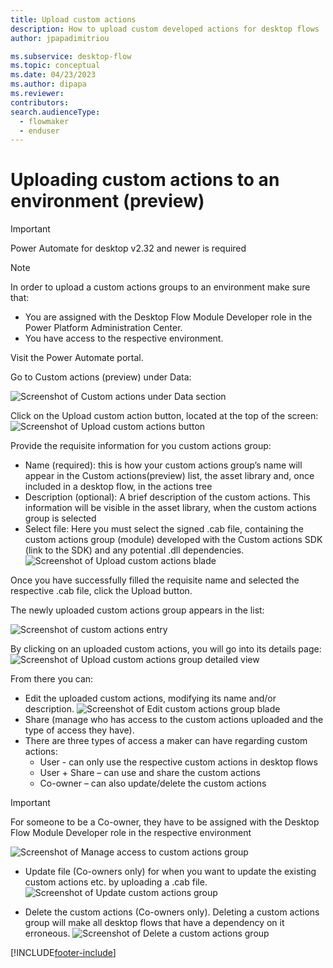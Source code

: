 ```yaml
---
title: Upload custom actions
description: How to upload custom developed actions for desktop flows
author: jpapadimitriou

ms.subservice: desktop-flow
ms.topic: conceptual
ms.date: 04/23/2023
ms.author: dipapa
ms.reviewer: 
contributors:
search.audienceType: 
  - flowmaker
  - enduser
---
```


# Uploading custom actions to an environment (preview)

> [!IMPORTANT]
> Power Automate for desktop v2.32 and newer is required

> [!NOTE]
> In order to upload a custom actions groups to an environment make sure that: 
> - You are assigned with the Desktop Flow Module Developer role  in the Power Platform Administration Center.
> - You have access to the respective environment.

Visit the Power Automate portal.

Go to Custom actions (preview) under Data: 

  ![Screenshot of Custom actions under Data section](../media/custom-actions/upload-custom-actions/img1.png)

Click on the Upload custom action button, located at the top of the screen: 
![Screenshot of Upload custom actions button](../media/custom-actions/upload-custom-actions/img2.png)
 
Provide the requisite information for you custom actions group:
-	Name (required): this is how your custom actions group’s name will appear in the Custom actions(preview) list, the asset library and, once included in a desktop flow, in the actions tree
-	Description (optional): A brief description of the custom actions. This information will be visible in the asset library, when the custom actions group is selected
-	Select file: Here you must select the signed .cab file, containing the custom actions group (module) developed with the Custom actions SDK (link to the SDK) and any potential .dll dependencies.
![Screenshot of Upload custom actions blade](../media/custom-actions/upload-custom-actions/img3.png)

Once you have successfully filled the requisite name and selected the respective .cab file, click the Upload button.

The newly uploaded custom actions group appears in the list: 
 
![Screenshot of custom actions entry](../media/custom-actions/upload-custom-actions/img4.png)

By clicking on an uploaded custom actions, you will go into its details page: 
![Screenshot of Upload custom actions group detailed view](../media/custom-actions/upload-custom-actions/img5.png)
 
From there you can: 
-	Edit the uploaded custom actions, modifying its name and/or description. 
![Screenshot of Edit custom actions group blade](../media/custom-actions/upload-custom-actions/img6.png) 
-	Share (manage who has access to the custom actions uploaded and the type of access they have). 
- There are three types of access a maker can have regarding custom actions:
  - User -  can only use the respective custom actions in desktop flows
  -	User + Share – can use and share the custom actions
  -	Co-owner – can also update/delete the custom actions 

>[!IMPORTANT]
> For someone to be a Co-owner, they have to be assigned with the Desktop Flow Module Developer role in the respective environment

![Screenshot of Manage access to custom actions group](../media/custom-actions/upload-custom-actions/img7.png)
 
- Update file (Co-owners only) for when you want to update the existing custom actions etc. by uploading a .cab file.
![Screenshot of Update custom actions group](../media/custom-actions/upload-custom-actions/img8.png)
 
- Delete the custom actions (Co-owners only). Deleting a custom actions group will make all desktop flows that have a dependency on it erroneous.
![Screenshot of Delete a custom actions group](../media/custom-actions/upload-custom-actions/img9.png)


[!INCLUDE[footer-include](../includes/footer-banner.md)]